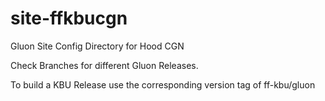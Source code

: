 # site-ffkbucgn
Gluon Site Config Directory for Hood CGN

Check Branches for different Gluon Releases.

To build a KBU Release use the corresponding version tag of ff-kbu/gluon

